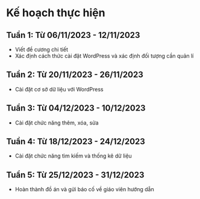 # Kế hoạch thực hiện
## Tuần 1: Từ 06/11/2023 - 12/11/2023
- Viết đề cương chi tiết
- Xác định cách thức cài đặt WordPress và xác định đối tượng cần quản lí
  
## Tuần 2: Từ 20/11/2023 - 26/11/2023
- Cài đặt cơ sở dữ liệu với WordPress
  
## Tuần 3: Từ 04/12/2023 - 10/12/2023
- Cài đặt chức năng thêm, xóa, sửa

## Tuần 4: Từ 18/12/2023 - 24/12/2023
- Cài đặt chức năng tìm kiếm và thống kê dữ liệu

## Tuần 5: Từ 25/12/2023 - 31/12/2023
- Hoàn thành đồ án và gửi báo cố về giáo viên hướng dẫn
